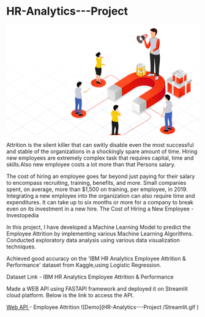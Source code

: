 # HR-Analytics---Project
![Image](office2.png)

Attrition is the silent killer that can switly disable even the most successful and stable of the organizations in a shockingly spare amount of time. Hiring new employees are extremely complex task that requires capital, time and skills.Also new employee costs a lot more than that Persons salary.

The cost of hiring an employee goes far beyond just paying for their salary to encompass recruiting, training, benefits, and more.
Small companies spent, on average, more than $1,500 on training, per employee, in 2019.
Integrating a new employee into the organization can also require time and expenditures.
It can take up to six months or more for a company to break even on its investment in a new hire.
The Cost of Hiring a New Employee - Investopedia

In this project, I have developed a Machine Learning Model to predict the Employee Attrition by implementing various Machine Learning Algorithms. Conducted exploratory data analysis using various data visualization techniques.

Achieved good accuracy on the 'IBM HR Analytics Employee Attrition & Performance' dataset from Kaggle,using Logistic Regression.

Dataset Link - IBM HR Analytics Employee Attrition & Performance

Made a WEB API using FASTAPI framework and deployed it on Streamlit cloud platform. Below is the link to access the API.

[Web API ](https://hr-analytics-project.onrender.com/) - Employee Attrition
![Demo](HR-Analytics---Project
/Streamlit.gif
)
